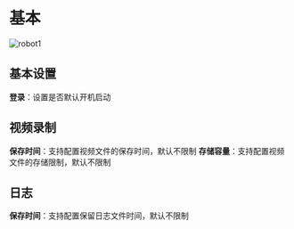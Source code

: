 # 基本

![robot1](https://docimages.blob.core.chinacloudapi.cn/images/Robot/Robot-Settings-Basic-0.png)



## 基本设置

**登录**：设置是否默认开机启动

## 视频录制

**保存时间**：支持配置视频文件的保存时间，默认不限制
**存储容量**：支持配置视频文件的存储限制，默认不限制

## 日志
**保存时间**：支持配置保留日志文件时间，默认不限制